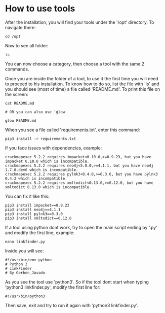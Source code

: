 # How to use tools

After the installation, you will find your tools under the '/opt' directory. To navigate there:
```
cd /opt
```

Now to see all folder:
```
ls
```

You can now choose a category, then choose a tool with the same 2 commands.

Once you are inside the folder of a tool, to use it the first time you will need to proceed to his installation. To know how to do so, list the file with 'ls' and you should see (most of time) a file called 'README.md'. To print this file on the screen:
```
cat README.md

# OR you can also use 'glow'

glow README.md
```

When you see a file called 'requirements.txt', enter this command:
```
pip3 install -r requirements.txt
```

If you face issues with dependencies, example:
```
crackmapexec 5.2.2 requires impacket<0.10.0,>=0.9.23, but you have impacket 0.10.0 which is incompatible.                                                             
crackmapexec 5.2.2 requires neo4j<5.0.0,>=4.1.1, but you have neo4j 1.7.0.dev0 which is incompatible.                                                                 
crackmapexec 5.2.2 requires pylnk3<0.4.0,>=0.3.0, but you have pylnk3 0.4.2 which is incompatible.                                                                    
crackmapexec 5.2.2 requires xmltodict<0.13.0,>=0.12.0, but you have xmltodict 0.13.0 which is incompatible. 
```

You can fix it like this:
```
pip3 install impacket==0.9.23
pip3 install neo4j==4.1.1
pip3 install pylnk3==0.3.0
pip3 install xmltodict==0.12.0
```

If a tool using python dont work, try to open the main script ending by '.py' and modify the first line, example:
```
nano linkfinder.py
```

Inside you will see:
```
#!/usr/bin/env python
# Python 3
# LinkFinder
# By Gerben_Javado
````

As you see the tool use 'python3'. So if the tool dont start when typing 'python3 linkfinder.py', modify the first line for:
```
#!/usr/bin/python3
```

Then save, exit and try to run it again with 'python3 linkfinder.py'.
